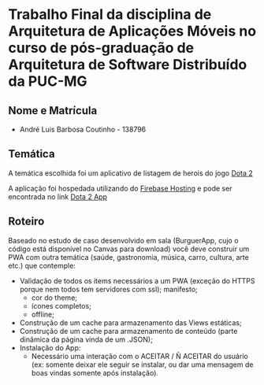 # Trabalho Final da disciplina de Arquitetura de Aplicações Móveis no curso de pós-graduação de Arquitetura de Software Distribuído da PUC-MG

## Nome e Matrícula

- André Luis Barbosa Coutinho - 138796

## Temática

A temática escolhida foi um aplicativo de listagem de herois do jogo [Dota 2](https://www.dota2.com/home)

A aplicação foi hospedada utilizando do [Firebase Hosting](https://firebase.google.com/docs/hosting/quickstart?hl=pt-br) e pode ser encontrada no link [Dota 2 App](https://trabalho-final-arq-mobile.web.app/)

## Roteiro

Baseado no estudo de caso desenvolvido em sala (BurguerApp, cujo o código está disponível no Canvas para download) você deve construir um PWA com outra temática (saúde, gastronomia, música, carro, cultura, arte etc.) que contemple:

- Validação de todos os items necessários a um PWA (exceção do HTTPS porque nem todos tem servidores com ssl);
manifesto;
  - cor do theme;
  - ícones completos;
  - offline;
- Construção de um cache para armazenamento das Views estáticas;
- Construção de um cache para armazenamento de conteúdo (parte dinâmica da página vinda de um .JSON);
- Instalação do App:
  - Necessário uma interação com o ACEITAR / Ñ ACEITAR do usuário (ex: somente deixar ele seguir se instalar, ou dar uma mensagem de boas vindas somente após instalação).